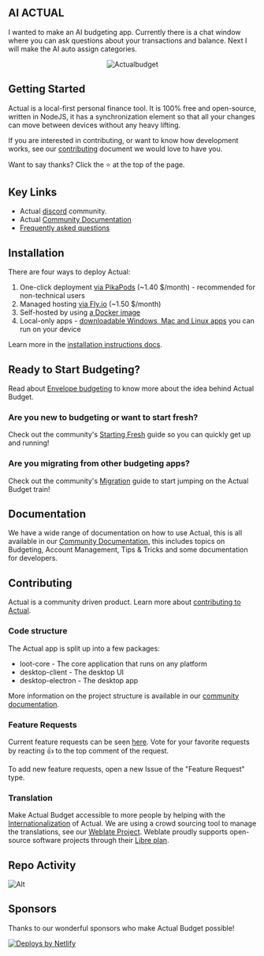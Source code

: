 ## AI ACTUAL

I wanted to make an AI budgeting app. Currently there is a chat window where you can ask questions about your transactions and balance. Next I will make the AI auto assign categories.



<p align="center">
  <img src="/demo.png" alt="Actualbudget" />
</p>

## Getting Started

Actual is a local-first personal finance tool. It is 100% free and open-source, written in NodeJS, it has a synchronization element so that all your changes can move between devices without any heavy lifting.

If you are interested in contributing, or want to know how development works, see our [contributing](https://actualbudget.org/docs/contributing/) document we would love to have you.

Want to say thanks? Click the ⭐ at the top of the page.

## Key Links

- Actual [discord](https://discord.gg/pRYNYr4W5A) community.
- Actual [Community Documentation](https://actualbudget.org/docs)
- [Frequently asked questions](https://actualbudget.org/docs/faq)

## Installation

There are four ways to deploy Actual:

1. One-click deployment [via PikaPods](https://www.pikapods.com/pods?run=actual) (~1.40 $/month) - recommended for non-technical users
1. Managed hosting [via Fly.io](https://actualbudget.org/docs/install/fly) (~1.50 $/month)
1. Self-hosted by using [a Docker image](https://actualbudget.org/docs/install/docker)
1. Local-only apps - [downloadable Windows, Mac and Linux apps](https://actualbudget.org/download/) you can run on your device

Learn more in the [installation instructions docs](https://actualbudget.org/docs/install/).

## Ready to Start Budgeting?

Read about [Envelope budgeting](https://actualbudget.org/docs/getting-started/envelope-budgeting) to know more about the idea behind Actual Budget.

### Are you new to budgeting or want to start fresh?

Check out the community's [Starting Fresh](https://actualbudget.org/docs/getting-started/starting-fresh) guide so you can quickly get up and running!

### Are you migrating from other budgeting apps?

Check out the community's [Migration](https://actualbudget.org/docs/migration/) guide to start jumping on the Actual Budget train!

## Documentation

We have a wide range of documentation on how to use Actual, this is all available in our [Community Documentation](https://actualbudget.org/docs), this includes topics on Budgeting, Account Management, Tips & Tricks and some documentation for developers.

## Contributing

Actual is a community driven product. Learn more about [contributing to Actual](https://actualbudget.org/docs/contributing/).

### Code structure

The Actual app is split up into a few packages:

- loot-core - The core application that runs on any platform
- desktop-client - The desktop UI
- desktop-electron - The desktop app

More information on the project structure is available in our [community documentation](https://actualbudget.org/docs/contributing/project-details).

### Feature Requests

Current feature requests can be seen [here](https://github.com/actualbudget/actual/issues?q=is%3Aissue+label%3A%22needs+votes%22+sort%3Areactions-%2B1-desc).
Vote for your favorite requests by reacting :+1: to the top comment of the request.

To add new feature requests, open a new Issue of the "Feature Request" type.

### Translation

Make Actual Budget accessible to more people by helping with the [Internationalization](https://actualbudget.org/docs/contributing/i18n/) of Actual. We are using a crowd sourcing tool to manage the translations, see our [Weblate Project](https://hosted.weblate.org/projects/actualbudget/). Weblate proudly supports open-source software projects through their [Libre plan](https://weblate.org/en/hosting/#libre). 

## Repo Activity

![Alt](https://repobeats.axiom.co/api/embed/e20537dd8b74956f86736726ccfbc6f0565bec22.svg 'Repobeats analytics image')

## Sponsors

Thanks to our wonderful sponsors who make Actual Budget possible!

<a href="https://www.netlify.com"> <img src="https://www.netlify.com/v3/img/components/netlify-color-accent.svg" alt="Deploys by Netlify" /> </a>
